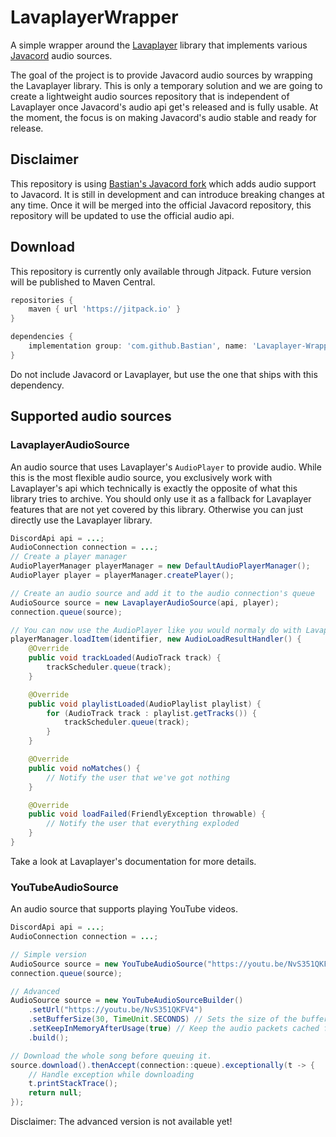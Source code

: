 # LavaplayerWrapper

A simple wrapper around the [Lavaplayer](https://github.com/sedmelluq/lavaplayer) library that implements various
[Javacord](https://github.com/Javacord/Javacord) audio sources.

The goal of the project is to provide Javacord audio sources by wrapping the Lavaplayer library. This is only a
temporary solution and we are going to create a lightweight audio sources repository that is independent of Lavaplayer 
once Javacord's audio api get's released and is fully usable. At the moment, the focus is on making Javacord's audio
stable and ready for release.

## Disclaimer

This repository is using [Bastian's Javacord fork](https://github.com/Bastian/Javacord/tree/audio-support) which adds 
audio support to Javacord. It is still in development and can introduce breaking changes at any time. Once it will be
merged into the official Javacord repository, this repository will be updated to use the official audio api.

## Download

This repository is currently only available through Jitpack. Future version will be published to Maven Central.

```groovy
repositories {
    maven { url 'https://jitpack.io' }
}

dependencies {
    implementation group: 'com.github.Bastian', name: 'Lavaplayer-Wrapper', version: 'master-SNAPSHOT'
}
```

Do not include Javacord or Lavaplayer, but use the one that ships with this dependency.

## Supported audio sources

### LavaplayerAudioSource

An audio source that uses Lavaplayer's `AudioPlayer` to provide audio. While this is the most flexible audio source, you
exclusively work with Lavaplayer's api which technically is exactly the opposite of what this library tries to archive.
You should only use it as a fallback for Lavaplayer features that are not yet covered by this library. Otherwise
you can just directly use the Lavaplayer library.

```java
DiscordApi api = ...;
AudioConnection connection = ...;
// Create a player manager
AudioPlayerManager playerManager = new DefaultAudioPlayerManager();
AudioPlayer player = playerManager.createPlayer();

// Create an audio source and add it to the audio connection's queue
AudioSource source = new LavaplayerAudioSource(api, player);
connection.queue(source);

// You can now use the AudioPlayer like you would normaly do with Lavaplayer, e.g.
playerManager.loadItem(identifier, new AudioLoadResultHandler() {
    @Override
    public void trackLoaded(AudioTrack track) {
        trackScheduler.queue(track);
    }

    @Override
    public void playlistLoaded(AudioPlaylist playlist) {
        for (AudioTrack track : playlist.getTracks()) {
            trackScheduler.queue(track);
        }
    }

    @Override
    public void noMatches() {
        // Notify the user that we've got nothing
    }

    @Override
    public void loadFailed(FriendlyException throwable) {
        // Notify the user that everything exploded
    }
}
```

Take a look at Lavaplayer's documentation for more details.

### YouTubeAudioSource

An audio source that supports playing YouTube videos.

```java
DiscordApi api = ...;
AudioConnection connection = ...;

// Simple version
AudioSource source = new YouTubeAudioSource("https://youtu.be/NvS351QKFV4");
connection.queue(source);

// Advanced
AudioSource source = new YouTubeAudioSourceBuilder()
    .setUrl("https://youtu.be/NvS351QKFV4")
    .setBufferSize(30, TimeUnit.SECONDS) // Sets the size of the buffer
    .setKeepInMemoryAfterUsage(true) // Keep the audio packets cached for easy reusability with #copy()
    .build();

// Download the whole song before queuing it.
source.download().thenAccept(connection::queue).exceptionally(t -> {
    // Handle exception while downloading
    t.printStackTrace();
    return null;
});
```

Disclaimer: The advanced version is not available yet!
